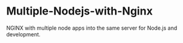 # Multiple-Nodejs-with-Nginx
NGINX with multiple node apps into the same server for Node.js and development.
